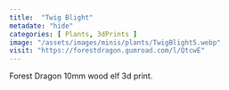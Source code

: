 ```yaml
---
title:  "Twig Blight"
metadate: "hide"
categories: [ Plants, 3dPrints ]
image: "/assets/images/minis/plants/TwigBlight5.webp"
visit: "https://forestdragon.gumroad.com/l/QtcwE"
---
```

Forest Dragon 10mm wood elf 3d print.